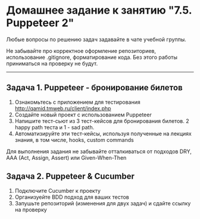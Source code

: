 # Домашнее задание к занятию "7.5. Puppeteer 2"

Любые вопросы по решению задач задавайте в чате учебной группы.

Не забывайте про корректное оформление репозиториев, использование .gitignore, форматирование кода. Без этого работы приниматься на проверку не будут.

---

  ## Задача 1. Puppeteer - бронирование билетов

1. Ознакомьтесь с приложением для тестирования http://qamid.tmweb.ru/client/index.php 
2. Создайте новый проект с использованием Puppeteer
3. Напишите тест-сьют из 3 тест-кейсов для бронирования билетов. 2 happy path теста и 1 - sad path.
4. Автоматизируйте эти тест-кейсы, используя полученные на лекциях знания, в том числе, hooks, custom commands

Для выполнения задания не забывайте отталкиваться от подходов DRY, AAA (Act, Assign, Assert) или Given-When-Then

## Задача 2. Puppeteer & Cucumber

1. Подключите Cucumber к проекту
2. Организуейте BDD подход для ваших тестов
3. Запушьте репозиторий (изменения для двух задач) и сдайте ссылку на проверку

